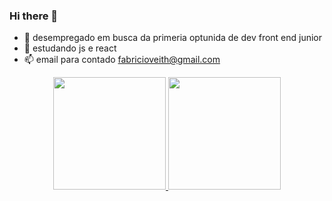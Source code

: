 ### Hi there 👋
- 🔭 desempregado em busca da primeria optunida de dev front end junior
- 🌱 estudando js e react
- 📫 email para contado fabricioveith@gmail.com

<div align="center">
  <a href="https://github.com/FabricioVeith">
  <img height="180em" src="https://github-readme-stats.vercel.app/api?username=fabricioveith&show_icons=true&theme=dracula&include_all_commits=true&count_private=true"/>
  <img height="180em" src="https://github-readme-stats.vercel.app/api/top-langs/?username=fabricioveith&layout=compact&langs_count=7&theme=dracula"/>
</div>

